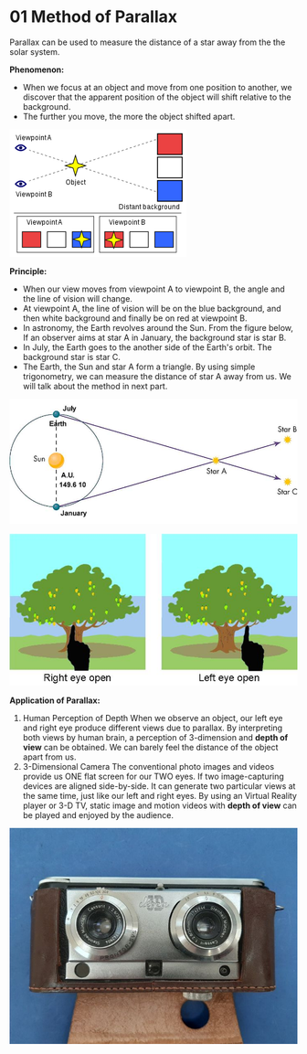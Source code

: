 # 01 Method of Parallax

Parallax can be used to measure the distance of a star away from the the solar system.

**Phenomenon:**

* When we focus at an object and move from one position to another, we discover that the apparent position of the object will shift relative to the background.
* The further you move, the more the object shifted apart.

![Parallax \(Image Courtesy: Wikipedia\)](../../../.gitbook/assets/image%20%2817%29.png)

**Principle:**

* When our view moves from viewpoint A to viewpoint B, the angle and the line of vision will change.
* At viewpoint A, the line of vision will be on the blue background, and then white background and finally be on red at viewpoint B.
* In astronomy, the Earth revolves around the Sun. From the figure below, If an observer aims at star A in January, the background star is star B.
* In July, the Earth goes to the another side of the Earth's orbit. The background star is star C.
* The Earth, the Sun and star A form a triangle. By using simple trigonometry, we can measure the distance of star A away from us. We will talk about the method in next part.

![](../../../.gitbook/assets/image%20%287%29.png)

![Human eye view](../../../.gitbook/assets/image%20%2813%29.png)

**Application of Parallax:**

1. Human Perception of Depth When we observe an object, our left eye and right eye produce different views due to parallax. By interpreting both views by human brain, a perception of 3-dimension and **depth of view** can be obtained. We can barely feel the distance of the object apart from us.
2. 3-Dimensional Camera The conventional photo images and videos provide us ONE flat screen for our TWO eyes. If two image-capturing devices are aligned side-by-side. It can generate two particular views at the same time, just like our left and right eyes. By using an Virtual Reality player or 3-D TV, static image and motion videos with **depth of view** can be played and enjoyed by the audience.

![3-D Camera](../../../.gitbook/assets/image%20%289%29.png)

